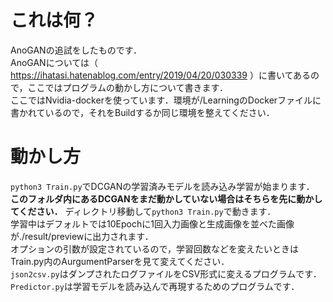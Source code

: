 # これは何？
AnoGANの追試をしたものです．<br>
AnoGANについては（ https://ihatasi.hatenablog.com/entry/2019/04/20/030339 ）に書いてあるので，ここではプログラムの動かし方について書きます．<br>
ここではNvidia-dockerを使っています．環境が/LearningのDockerファイルに書かれているので，それをBuildするか同じ環境を整えてください．
# 動かし方
`python3 Train.py`でDCGANの学習済みモデルを読み込み学習が始まります．<br>
**このフォルダ内にあるDCGANをまだ動かしていない場合はそちらを先に動かしてください．**
ディレクトリ移動して`python3 Train.py`で動きます．<br>
学習中はデフォルトでは10Epochに1回入力画像と生成画像を並べた画像が./result/previewに出力されます．<br>
オプションの引数が設定されているので，学習回数などを変えたいときはTrain.py内のAurgumentParserを見て変えてください．<br>
`json2csv.py`はダンプされたログファイルをCSV形式に変えるプログラムです．<br>
`Predictor.py`は学習モデルを読み込んで再現するためのプログラムです．<br>
